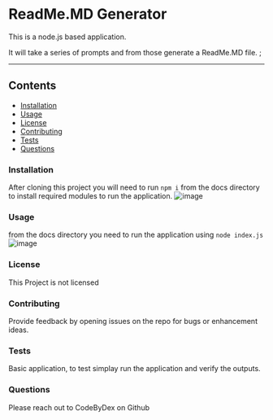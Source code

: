 # ReadMe.MD Generator

This is a node.js based application.  
  
It will take a series of prompts and from those generate a ReadMe.MD file. ;

---
## Contents
- [Installation](#Installation)
- [Usage](#Usage)
- [License](#License)
- [Contributing](#Contributing)
- [Tests](#Tests)
- [Questions](#Questions)

### Installation
After cloning this project you will need to run `npm i` from the docs directory to install required modules to run the application. 
![image](https://user-images.githubusercontent.com/119005046/227784890-ea6abbdd-a23b-47cd-98e9-db947c0b2c9b.png)


### Usage
from the docs directory you need to run the application using `node index.js`
![image](https://user-images.githubusercontent.com/119005046/227784957-d523e53b-f3a3-4ff4-9244-c78a97193976.png)


### License
This Project is not licensed

### Contributing
Provide feedback by opening issues on the repo for bugs or enhancement ideas. 

### Tests
Basic application, to test simplay run the application and verify the outputs. 

### Questions
Please reach out to CodeByDex on Github

